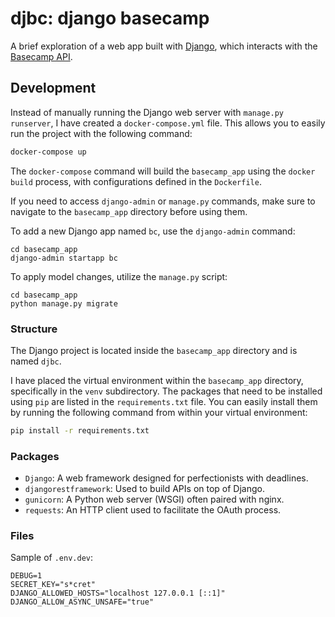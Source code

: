 # djbc: django basecamp

A brief exploration of a web app built with [Django](https://www.djangoproject.com/), which interacts with the [Basecamp API](https://github.com/basecamp/bc3-api).

## Development

Instead of manually running the Django web server with `manage.py runserver`, I have created a `docker-compose.yml` file.
This allows you to easily run the project with the following command:

```bash
docker-compose up
```

The `docker-compose` command will build the `basecamp_app` using the `docker build` process,
with configurations defined in the `Dockerfile`.

If you need to access `django-admin` or `manage.py` commands, make sure to navigate to the `basecamp_app` directory
before using them.

To add a new Django app named `bc`, use the `django-admin` command:
```shell
cd basecamp_app
django-admin startapp bc
```
To apply model changes, utilize the `manage.py` script:
```shell
cd basecamp_app
python manage.py migrate
```

### Structure

The Django project is located inside the `basecamp_app` directory and is named `djbc`.

I have placed the virtual environment within the `basecamp_app` directory, specifically in the `venv` subdirectory.
The packages that need to be installed using `pip` are listed in the `requirements.txt` file.
You can easily install them by running the following command from within your virtual environment:

```bash
pip install -r requirements.txt
```

### Packages

* `Django`: A web framework designed for perfectionists with deadlines.
* `djangorestframework`: Used to build APIs on top of Django.
* `gunicorn`: A Python web server (WSGI) often paired with nginx.
* `requests`: An HTTP client used to facilitate the OAuth process.

### Files

Sample of `.env.dev`:
```
DEBUG=1
SECRET_KEY="s*cret"
DJANGO_ALLOWED_HOSTS="localhost 127.0.0.1 [::1]"
DJANGO_ALLOW_ASYNC_UNSAFE="true"
```
